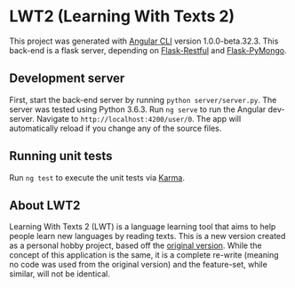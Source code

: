 # LWT2 (Learning With Texts 2)

This project was generated with [Angular CLI](https://github.com/angular/angular-cli) version 1.0.0-beta.32.3. This back-end is a flask server, depending on [Flask-Restful](https://flask-restful.readthedocs.io/en/latest/) and [Flask-PyMongo](https://flask-pymongo.readthedocs.io/en/latest/).

## Development server
First, start the back-end server by running `python server/server.py`. The server was tested using Python 3.6.3. Run `ng serve` to run the Angular dev-server. Navigate to `http://localhost:4200/user/0`. The app will automatically reload if you change any of the source files.

## Running unit tests

Run `ng test` to execute the unit tests via [Karma](https://karma-runner.github.io).

## About LWT2 ##
Learning With Texts 2 (LWT) is a language learning tool that aims to help people learn new languages by reading texts. This is a new version created as a personal hobby project, based off the [original version](http://lwt.sourceforge.net/). While the concept of this application is the same, it is a complete re-write (meaning no code was used from the original version) and the feature-set, while similar, will not be identical.
